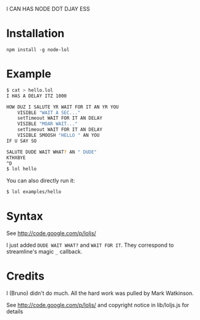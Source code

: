 I CAN HAS NODE DOT DJAY ESS

# Installation

```
npm install -g node-lol
```

# Example

``` sh
$ cat > hello.lol
I HAS A DELAY ITZ 1000

HOW DUZ I SALUTE YR WAIT FOR IT AN YR YOU
	VISIBLE "WAIT A SEC..."
	setTimeout WAIT FOR IT AN DELAY
	VISIBLE "MOAR WAIT..."
	setTimeout WAIT FOR IT AN DELAY
	VISIBLE SMOOSH "HELLO " AN YOU
IF U SAY SO

SALUTE DUDE WAIT WHAT? AN " DUDE"
KTHXBYE
^D
$ lol hello
```

You can also directly run it:

```sh
$ lol examples/hello
```

# Syntax

See http://code.google.com/p/loljs/

I just added `DUDE WAIT WHAT?` and `WAIT FOR IT`. They correspond to streamline's magic `_` callback.

# Credits

I (Bruno) didn't do much. All the hard work was pulled by Mark Watkinson.

See http://code.google.com/p/loljs/ and copyright notice in lib/loljs.js for details
